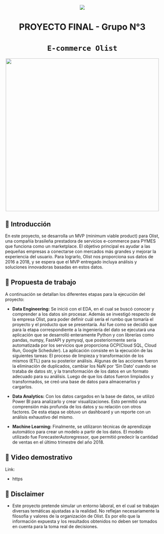 <p align=center><img src=https://d31uz8lwfmyn8g.cloudfront.net/Assets/logo-henry-white-lg.png><p>

# <h1 align=center> **PROYECTO FINAL - Grupo N°3** </h1>

# <h1 align=center>**`E-commerce Olist`**</h1>

<p align="center">
<img src="https://epiprodux.com/blog/wp-content/uploads/2022/02/Ecommerce-managers-Role.jpg"  height=500>
</p>



## :small_blue_diamond: **Introducción**

En este proyecto, se desarrolla un MVP (minimum viable product) para Olist, una compañía brasileña prestadora de servicios e-commerce para PYMES que funciona como un marketplace. El objetivo principal es ayudar a las pequeñas empresas a conectarse con mercados más grandes y mejorar la experiencia del usuario.
Para lograrlo, Olist nos proporciona sus datos de 2016 a 2018, y se espera que el MVP entregado incluya análisis y soluciones innovadoras basadas en estos datos.



## :small_blue_diamond: **Propuesta de trabajo**

A continuación se detallan los diferentes etapas para la ejecución del proyecto:

+ **Data Engineering:** Se inició con el EDA, en el cual se buscó  conocer y comprender a los datos sin procesar. Además se investigó respecto de la empresa Olist, para poder definir cuál sería el rumbo que tomaría el proyecto y el producto que se presentaría. Así fue como se decidió que para la etapa correspondiente a la ingeniería del dato se ejecutará una aplicación que se desarrolló enteramente Python y con librerías como pandas, numpy, FastAPI y pymysql, que posteriormente sería automatizada por los servicios que proporciona GCP(Cloud SQL, Cloud Run, Google Scheduler).
La aplicación consiste en la ejecución de las siguientes tareas: 
El proceso de limpieza y transformación de los mismos (ETL) para su posterior análisis. Algunas de las acciones fueron la eliminación de duplicados, cambiar los 
NaN por ‘Sin Dato’  cuando se trataba de datos str, y la transformación de los datos en un formato adecuado para su análisis.
Luego de que los datos  fueron limpiados y transformados, se creó una base de 
datos para almacenarlos y cargarlos.

+ **Data Analytics:** Con los datos cargados en la base de datos, se utilizó Power BI para analizarlo y crear visualizaciones. Esto permitió una comprensión más profunda de los datos y su relación con otros factores. De esta etapa se obtuvo un dashboard y un reporte con un análisis exhaustivo del mismo.

+ **Machine Learning:** Finalmente, se utilizaron técnicas de aprendizaje automático para crear un modelo a partir de los datos. El modelo utilizado fue ForecasterAutoregressor, que permitió predecir la cantidad de ventas en el último trimestre del año 2018.



## :small_blue_diamond: **Video demostrativo**

Link:

+ https 



## :small_blue_diamond: **Disclaimer**

+ Este proyecto pretende simular un entorno laboral, en el cual se trabajan diversas temáticas ajustadas a la realidad. No reflejan necesariamente la filosofía y valores de la organización de Olist. Es por ello que la información expuesta y los resultados obtenidos no deben ser tomados en cuenta para la toma real de decisiones.
